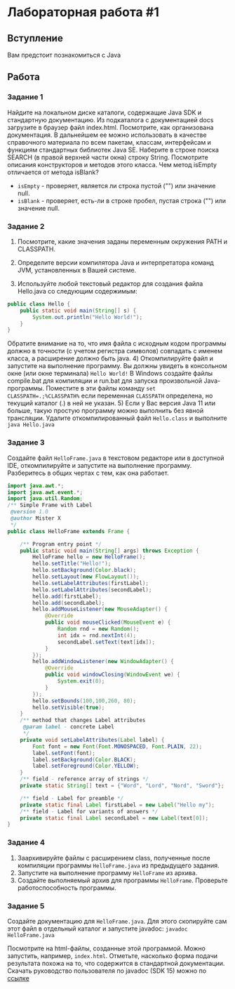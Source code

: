 # Лабораторная работа #1

## Вступление

Вам предстоит познакомиться с Java

## Работа

### Задание 1

Найдите на локальном диске каталоги, содержащие Java SDK и
стандартную документацию. Из подкаталога с документацией docs загрузите в
браузер файл index.html. Посмотрите, как организована документация. В
дальнейшем ее можно использовать в качестве справочного материала по всем
пакетам, классам, интерфейсам и функциям стандартных библиотек Java SE.
Наберите в строке поиска SEARCH (в правой верхней части окна) строку String.
Посмотрите описания конструкторов и методов этого класса. Чем метод isEmpty
отличается от метода isBlank? 

* `isEmpty` - проверяет, является ли строка пустой ("") или значение null.
* `isBlank` - проверяет, есть-ли в строке пробел, пустая строка ("") или значение null.

### Задание 2

1) Посмотрите, какие значения заданы переменным окружения PATH и
СLASSPATH.
2) Определите версии компилятора Java и интерпретатора команд JVM,
установленных в Вашей системе.

3) Используйте любой текстовый редактор для создания файла Hello.java со
следующим содержимым:
```Java
public class Hello {
    public static void main(String[] s) {
        System.out.println("Hello World!");
    }
}
```
Обратите внимание на то, что имя файла с исходным кодом программы должно
в точности (с учетом регистра символов) совпадать с именем класса, а
расширение должно быть java.
4) Откомпилируйте файл и запустите на выполнение программу. Вы должны
увидеть в консольном окне (или окне терминала)
`Hello World!`
В Windows создайте файлы compile.bat для компиляции и run.bat для запуска
произвольной Java-программы. Поместите в эти файлы команду `set
CLASSPATH=.;%CLASSPATH%` если переменная `CLASSPATH` определена, но
текущий каталог (.) в ней не указан.
5) Если у Вас версия Java 11 или больше, такую простую программу можно
выполнить без явной трансляции. Удалите откомпилированный файл `Hello.class`
и выполните
`java Hello.java`

### Задание 3

Создайте файл `HelloFrame.java` в текстовом редакторе или в
доступной IDE, откомпилируйте и запустите на выполнение программу.
Разберитесь в общих чертах с тем, как она работает.

```Java
import java.awt.*;
import java.awt.event.*;
import java.util.Random;
/** Simple Frame with Label
 @version 1.0
 @author Mister X
 */
public class HelloFrame extends Frame {

    /** Program entry point */
    public static void main(String[] args) throws Exception {
        HelloFrame hello = new HelloFrame();
        hello.setTitle("Hello!");
        hello.setBackground(Color.black);
        hello.setLayout(new FlowLayout());
        hello.setLabelAttributes(firstLabel);
        hello.setLabelAttributes(secondLabel);
        hello.add(firstLabel);
        hello.add(secondLabel);
        hello.addMouseListener(new MouseAdapter() {
            @Override
            public void mouseClicked(MouseEvent e) {
                Random rnd = new Random();
                int idx = rnd.nextInt(4);
                secondLabel.setText(text[idx]);
            }
        });
        hello.addWindowListener(new WindowAdapter() {
            @Override
            public void windowClosing(WindowEvent we) {
                System.exit(0);
            }
        });
        hello.setBounds(100,100,260, 80);
        hello.setVisible(true);
    }
    /** method that changes Label attributes
     @param label - concrete Label
     */
    private void setLabelAttributes(Label label) {
        Font font = new Font(Font.MONOSPACED, Font.PLAIN, 22);
        label.setFont(font);
        label.setBackground(Color.BLACK);
        label.setForeground(Color.YELLOW);
    }
    /** field - reference array of strings */
    private static String[] text = {"Word", "Lord", "Nord", "Sword"};

    /** field - Label for preamble */
    private static final Label firstLabel = new Label("Hello my");
    /** field - Label for variants of answers */
    private static final Label secondLabel = new Label(text[0]);
}
```

### Задание 4

1) Заархивируйте файлы с расширением class, полученные после
компиляции программы `HelloFrame.java` из предыдущего задания.
2) Запустите на выполнение программу `HelloFrame` из архива.
3) Создайте выполняемый архив для программы `HelloFrame`. Проверьте
работоспособность программы.

### Задание 5

Создайте документацию для `HelloFrame.java`. Для этого скопируйте
сам этот файл в отдельный каталог и запустите javadoc:
`javadoc HelloFrame.java`

Посмотрите на html-файлы, созданные этой программой. Можно запустить,
например, `index.html`. Отметьте, насколько форма подачи результата похожа на
то, что содержится в стандартной документации.
Скачать руководство пользователя по javadoc (SDK 15) можно по [ссылке](https://docs.oracle.com/en/java/javase/15/javadoc/javadoc-guide.pdf)

